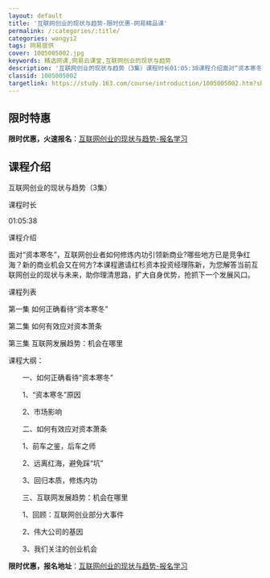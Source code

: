 ```yaml
---
layout: default
title: '互联网创业的现状与趋势-限时优惠-网易精品课'
permalink: /:categories/:title/
categories: wangyi2
tags: 网易提供
cover: 1005005002.jpg
keywords: 精选网课,网易云课堂,互联网创业的现状与趋势
description: '互联网创业的现状与趋势（3集）课程时长01:05:38课程介绍面对“资本寒冬”，互联网创业者如何修炼内功引领新商业?哪些'
classid: 1005005002
targetlink: https://study.163.com/course/introduction/1005005002.htm?share=1&shareId=1025206652&utm_campaign=share&utm_medium=iphoneShare&utm_source=&utm_u=1025206652
---
```


## 限时特惠

**限时优惠，火速报名**：[互联网创业的现状与趋势-报名学习](https://study.163.com/course/introduction/1005005002.htm?share=1&shareId=1025206652&utm_campaign=share&utm_medium=iphoneShare&utm_source=&utm_u=1025206652)

## 课程介绍

互联网创业的现状与趋势（3集）

课程时长

01:05:38

课程介绍

面对“资本寒冬”，互联网创业者如何修炼内功引领新商业?哪些地方已是竞争红海？新的商业机会又在何方?本课程邀请红杉资本投资经理陈新，为您解答当前互联网创业的现状与未来，助你理清思路，扩大自身优势，抢抓下一个发展风口。



课程列表

第一集 如何正确看待“资本寒冬” 

第二集 如何有效应对资本萧条 

第三集 互联网发展趋势：机会在哪里



课程大纲：

　　一、如何正确看待“资本寒冬”

　　1、“资本寒冬”原因

　　2、市场影响

　　二、如何有效应对资本萧条

　　1、前车之鉴，后车之师

　　2、远离红海，避免踩“坑”

　　3、回归本质，修炼内功

　　三、互联网发展趋势：机会在哪里

　　1、回顾：互联网创业部分大事件

　　2、伟大公司的基因

　　3、我们关注的创业机会

**限时优惠，报名地址**：[互联网创业的现状与趋势-报名学习](https://study.163.com/course/introduction/1005005002.htm?share=1&shareId=1025206652&utm_campaign=share&utm_medium=iphoneShare&utm_source=&utm_u=1025206652)

